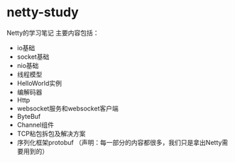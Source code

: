# netty-study
Netty的学习笔记
主要内容包括：<br/>
* io基础<br/>
* socket基础<br/>
* nio基础<br/>
* 线程模型<br/>
* HelloWorld实例<br/>
* 编解码器<br/>
* Http<br/>
* websocket服务和websocket客户端<br/>
* ByteBuf<br/>
* Channel组件<br/>
* TCP粘包拆包及解决方案
* 序列化框架protobuf
（声明：每一部分的内容都很多，我们只是拿出Netty需要用到的）

